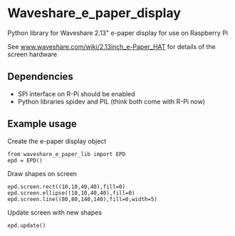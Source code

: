 # Waveshare_e_paper_display
Python library for Waveshare 2.13" e-paper display for use on Raspberry Pi

See www.waveshare.com/wiki/2.13inch_e-Paper_HAT for details of the screen hardware

## Dependencies

* SPI interface on R-Pi should be enabled
* Python libraries spidev and PIL (think both come with R-Pi now)

## Example usage


Create the e-paper display object

	from waveshare_e_paper_lib import EPD
	epd = EPD()

Draw shapes on screen

	epd.screen.rect((10,10,40,40),fill=0)
	epd.screen.ellipse((10,10,40,40),fill=0)
	epd.screen.line((80,80,140,140),fill=0,width=5)

Update screen with new shapes
	
	epd.update()
